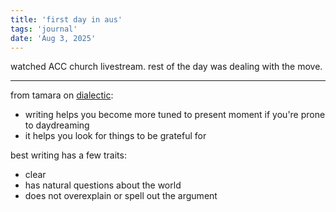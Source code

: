 ```yaml
---
title: 'first day in aus'
tags: 'journal'
date: 'Aug 3, 2025'
---
```


watched ACC church livestream. rest of the day was dealing with the move.

---

from tamara on [dialectic](https://jacksondahl.com/dialectic/tamara-winter):

- writing helps you become more tuned to present moment if you're prone to daydreaming
- it helps you look for things to be grateful for

best writing has a few traits:

- clear
- has natural questions about the world
- does not overexplain or spell out the argument
